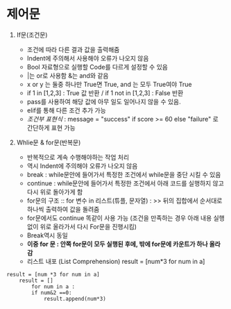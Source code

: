 # 제어문 
1. If문(조건문) 
   - 조건에 따라 다른 결과 값을 출력해줌 
   - Indent에 주의해서 사용해야 오류가 나오지 않음 
   - Bool 자료형으로 실행할 Code를 다르게 설정할 수 있음 
   -  |는 or로 사용함 &는 and와 같음
   - x or y 는 둘중 하나만 True면 True, and 는 모두 True여야 True
   - if 1 in [1,2,3] : True 값 반환 / if 1 not in [1,2,3] : False 반환
   - pass를 사용하여 해당 값에 아무 일도 일어나지 않을 수 있음. 
   - elif를 통해 다른 조건 추가 가능
   - *조건부 표현식* : message = "success" if score >= 60 else "failure" 로 간단하게 표현 가능
  
2. Whlie문 & for문(반복문)
   - 반복적으로 계속 수행해야하는 작업 처리
   - 역시 Indent에 주의해야 오류가 나오지 않음
   - break : while문안에 들어가서 특정한 조건에서 while문을 중단 시킬 수 있음
   - continue : while문안에 들어가서 특정한 조건에서 아래 코드를 실행하지 않고 다시 위로 돌아가게 함   
   - for문의 구조 ::  for 변수 in 리스트(튜플, 문자열) :   >> 뒤의 집합에서 순서대로 하나씩 출력하여 값을 돌려줌
   - for문에서도 continue 똑같이 사용 가능 (조건을 만족하는 경우 아래 내용 실행 없이 위로 올라가서 다시 For문을 진행시킴) 
   - Break역시 동일
   - **이중 for 문 : 안쪽 for문이 모두 실행된 후에, 밖에 for문에 카운트가 하나 올라감** 
   - 리스트 내포 (List Comprehension)  result = [num*3 for num in a]
~~~
result = [num *3 for num in a]
    result = []
        for num in a :
        if num&2 ==0:
            result.append(num*3)
~~~
   

